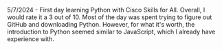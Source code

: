 5/7/2024 - First day learning Python with Cisco Skills for All. Overall, I would rate it a 3 out of 10. Most of the day was spent trying to figure out GitHub and downloading Python. However, for what it's worth, the introduction to Python seemed similar to JavaScript, which I already have experience with.